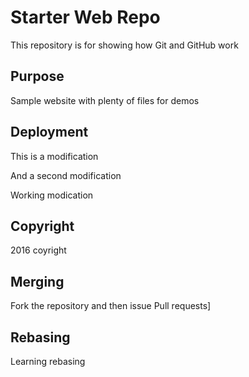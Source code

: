 # Starter Web Repo

This repository is for showing how Git and GitHub work

## Purpose

Sample website with plenty of files for demos

## Deployment

This is a modification

And a second modification

Working modication

## Copyright

2016 coyright

## Merging
Fork the repository and then issue Pull requests]

## Rebasing
Learning rebasing
